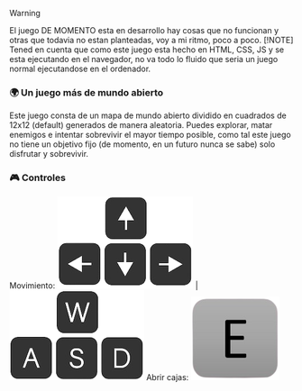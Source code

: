 > [!WARNING]
> El juego DE MOMENTO esta en desarrollo hay cosas que no funcionan y otras que todavia no estan planteadas, voy a mi ritmo, poco a poco.
> [!NOTE]
> Tened en cuenta que como este juego esta hecho en HTML, CSS, JS y se esta ejecutando en el navegador, no va todo lo fluido que seria un juego normal ejecutandose en el ordenador.

### 🌍 Un juego más de mundo abierto
Este juego consta de un mapa de mundo abierto dividido en cuadrados de 12x12 (default) generados de manera aleatoria.
Puedes explorar, matar enemigos e intentar sobrevivir el mayor tiempo posible, como tal este juego no tiene un objetivo fijo (de momento, en un futuro nunca se sabe) solo disfrutar y sobrevivir.



### 🎮 Controles

Movimiento: ![alt text](img/controlesFlechas.png) | ![alt text](img/controlesTeclas.png)
Abrir cajas: ![alt text](img/controlesE.png)
